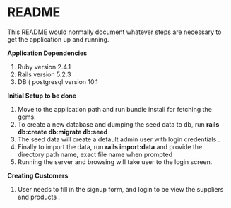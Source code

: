 # README

This README would normally document whatever steps are necessary to get the
application up and running.

**Application Dependencies**

1. Ruby version 2.4.1
2. Rails version 5.2.3
3. DB ( postgresql version 10.1

**Initial Setup to be done**

1. Move to the application path and run bundle install for fetching the gems.
2. To create a new database and dumping the seed data to db, run **rails db:create db:migrate db:seed** 
3. The seed data will create a default admin user with login credentials .
4. Finally to import the data, run **rails import:data** and provide the directory path name, exact file name when prompted 
5. Running the server and browsing will take user to the login screen.

**Creating Customers**
1. User needs to fill in the signup form, and login to be view the suppliers and products .
